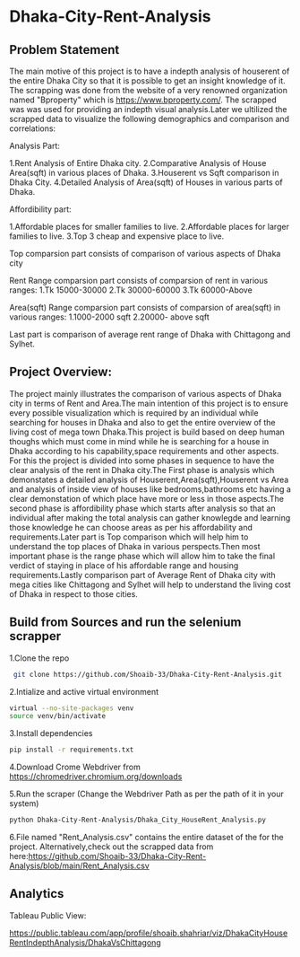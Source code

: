 # Dhaka-City-Rent-Analysis
## Problem Statement
The main motive of this project is to have a indepth analysis of houserent of the entire Dhaka City so that it is possible to get an insight knowledge of it.
The scrapping was done from the website of a very renowned organization named "Bproperty" which is  https://www.bproperty.com/. The scrapped was was used for providing an indepth visual analysis.Later we ultilized the scrapped data to visualize the following demographics and comparison and correlations:

Analysis Part:

1.Rent Analysis of Entire Dhaka city.
2.Comparative Analysis of House Area(sqft)  in various places of Dhaka.
3.Houserent vs Sqft comparison in Dhaka City.
4.Detailed Analysis of Area(sqft) of Houses in various parts of Dhaka.

Affordibility part:

1.Affordable places for smaller families to live.
2.Affordable places for larger families to live.
3.Top 3 cheap and expensive place to live.

Top comparsion part consists of comparison of various aspects of Dhaka city 

Rent Range comparsion part consists of comparsion of rent in various ranges:
1.Tk 15000-30000
2.Tk 30000-60000
3.Tk 60000-Above

Area(sqft) Range comparsion part consists of comparsion of area(sqft) in various ranges:
1.1000-2000 sqft
2.20000- above sqft

Last part is comparison of average rent range of Dhaka with Chittagong and Sylhet.


## Project Overview:

The project mainly illustrates the comparison of various aspects of Dhaka city in terms of Rent and Area.The main intention of this project is to ensure every possible visualization which is required by an individual while searching for houses in Dhaka and also to get the entire overview of the living cost of mega town Dhaka.This project is build based on deep human thoughs which must come in mind while he is searching for a house in Dhaka according to his capability,space requirements and other aspects. For this the project is divided into some phases in sequence to have the clear analysis of the rent in Dhaka city.The First phase is analysis which demonstates a detailed analysis of Houserent,Area(sqft),Houserent vs Area and analysis of inside view of houses like bedrooms,bathrooms etc having a clear demonstation of which place have more or less in those aspects.The second phase is affordibility phase which starts after analysis so that an individual after making the total analysis can gather knowlegde and learning those knowledge he can choose areas as per his affordability and requirements.Later part is Top comparison which will help him to understand the top places of Dhaka in various perspects.Then most important phase is the range phase which will allow him to take the final verdict of staying in place of his affordable range and housing requirements.Lastly comparison part of Average Rent of Dhaka city with mega cities like Chittagong and Sylhet will help to understand the living cost of Dhaka in respect to those cities.



## Build from Sources and run the selenium scrapper
1.Clone the repo
  ```bash
   git clone https://github.com/Shoaib-33/Dhaka-City-Rent-Analysis.git
   ```
2.Intialize and active virtual environment
   ```bash
   virtual --no-site-packages venv
   source venv/bin/activate
   ```
3.Install dependencies
   ```bash
   pip install -r requirements.txt
   ```
4.Download Crome Webdriver from https://chromedriver.chromium.org/downloads

5.Run the scraper (Change the Webdriver Path as per the path of it in your system)
  ```bash
python Dhaka-City-Rent-Analysis/Dhaka_City_HouseRent_Analysis.py
  ```
6.File named "Rent_Analysis.csv" contains the entire dataset of the for the project.
Alternatively,check out the scrapped data from here:https://github.com/Shoaib-33/Dhaka-City-Rent-Analysis/blob/main/Rent_Analysis.csv

## Analytics  
Tableau Public View: 

https://public.tableau.com/app/profile/shoaib.shahriar/viz/DhakaCityHouseRentIndepthAnalysis/DhakaVsChittagong
